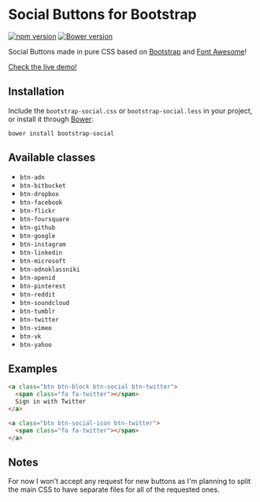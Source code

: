 
Social Buttons for Bootstrap
============================
[![npm version](https://badge.fury.io/js/bootstrap-social.svg)](https://badge.fury.io/js/bootstrap-social)
[![Bower version](https://badge.fury.io/bo/bootstrap-social.svg)](https://badge.fury.io/bo/bootstrap-social)

Social Buttons made in pure CSS based on
[Bootstrap](http://twbs.github.io/bootstrap/) and
[Font Awesome](http://fortawesome.github.io/Font-Awesome/)!

[Check the live demo!](http://lipis.github.io/bootstrap-social)

Installation
------------

Include the `bootstrap-social.css` or `bootstrap-social.less` in your project, or
install it through [Bower](http://bower.io/):

    bower install bootstrap-social

Available classes
-----------------
 - `btn-adn`
 - `btn-bitbucket`
 - `btn-dropbox`
 - `btn-facebook`
 - `btn-flickr`
 - `btn-foursquare`
 - `btn-github`
 - `btn-google`
 - `btn-instagram`
 - `btn-linkedin`
 - `btn-microsoft`
 - `btn-odnoklassniki`
 - `btn-openid`
 - `btn-pinterest`
 - `btn-reddit`
 - `btn-soundcloud`
 - `btn-tumblr`
 - `btn-twitter`
 - `btn-vimeo`
 - `btn-vk`
 - `btn-yahoo`

Examples
--------

```html
<a class="btn btn-block btn-social btn-twitter">
  <span class="fa fa-twitter"></span>
  Sign in with Twitter
</a>

<a class="btn btn-social-icon btn-twitter">
  <span class="fa fa-twitter"></span>
</a>
```

Notes
-----
For now I won't accept any request for new buttons as I'm planning to
split the main CSS to have separate files for all of the requested ones.
